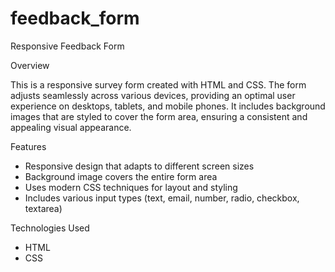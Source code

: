 # feedback_form
Responsive Feedback Form

Overview

This is a responsive survey form created with HTML and CSS. The form adjusts seamlessly across various devices, providing an optimal user experience on desktops, tablets, and mobile phones. It includes background images that are styled to cover the form area, ensuring a consistent and appealing visual appearance.

 Features

- Responsive design that adapts to different screen sizes
- Background image covers the entire form area 
- Uses modern CSS techniques for layout and styling
- Includes various input types (text, email, number, radio, checkbox, textarea)

Technologies Used

- HTML
- CSS
